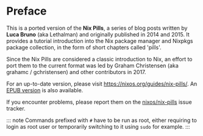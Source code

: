 # Preface

This is a ported version of the **Nix Pills**, a series of blog posts written by **Luca Bruno** (aka Lethalman) and originally published in 2014 and 2015. It provides a tutorial introduction into the Nix package manager and Nixpkgs package collection, in the form of short chapters called \'pills\'.

Since the Nix Pills are considered a classic introduction to Nix, an effort to port them to the current format was led by Graham Christensen (aka grahamc / gchristensen) and other contributors in 2017.

For an up-to-date version, please visit <https://nixos.org/guides/nix-pills/>. An [EPUB version](https://nixos.org/guides/nix-pills/nix-pills.epub) is also available.

If you encounter problems, please report them on the [nixos/nix-pills](https://github.com/NixOS/nix-pills/issues) issue tracker.

::: note
Commands prefixed with `#` have to be run as root, either requiring to login as root user or temporarily switching to it using `sudo` for example.
:::

